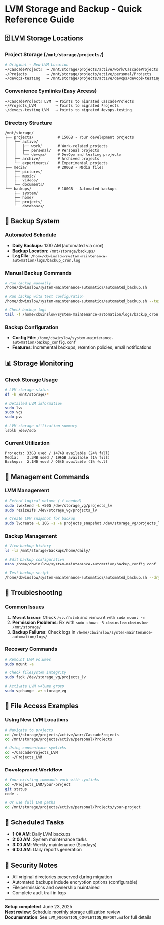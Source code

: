 # LVM Storage and Backup - Quick Reference Guide

## 🗄️ **LVM Storage Locations**

### Project Storage (`/mnt/storage/projects/`)
```bash
# Original → New LVM Location
~/CascadeProjects  → /mnt/storage/projects/active/work/CascadeProjects
~/Projects         → /mnt/storage/projects/active/personal/Projects  
~/devops-testing   → /mnt/storage/projects/active/devops/devops-testing
```

### Convenience Symlinks (Easy Access)
```bash
~/CascadeProjects_LVM  → Points to migrated CascadeProjects
~/Projects_LVM         → Points to migrated Projects
~/devops-testing_LVM   → Points to migrated devops-testing
```

### Directory Structure
```
/mnt/storage/
├── projects/           # 150GB - Your development projects
│   ├── active/
│   │   ├── work/       # Work-related projects
│   │   ├── personal/   # Personal projects
│   │   └── devops/     # DevOps and testing projects
│   ├── archive/        # Archived projects
│   └── experiments/    # Experimental projects
├── media/              # 200GB - Media files
│   ├── pictures/
│   ├── music/
│   ├── videos/
│   └── documents/
└── backups/            # 100GB - Automated backups
    ├── system/
    ├── home/
    ├── projects/
    └── databases/
```

## 💾 **Backup System**

### Automated Schedule
- **Daily Backups**: 1:00 AM (automated via cron)
- **Backup Location**: `/mnt/storage/backups/`
- **Log File**: `/home/cbwinslow/system-maintenance-automation/logs/backup_cron.log`

### Manual Backup Commands
```bash
# Run backup manually
/home/cbwinslow/system-maintenance-automation/automated_backup.sh

# Run backup with test configuration
/home/cbwinslow/system-maintenance-automation/automated_backup.sh --test-config

# Check backup logs
tail -f /home/cbwinslow/system-maintenance-automation/logs/backup_cron.log
```

### Backup Configuration
- **Config File**: `/home/cbwinslow/system-maintenance-automation/backup_config.conf`
- **Features**: Incremental backups, retention policies, email notifications

## 📊 **Storage Monitoring**

### Check Storage Usage
```bash
# LVM storage status
df -h /mnt/storage/*

# Detailed LVM information
sudo lvs
sudo vgs
sudo pvs

# LVM storage utilization summary
lsblk /dev/sdb
```

### Current Utilization
```
Projects: 33GB used / 147GB available (24% full)
Media:    3.3MB used / 196GB available (1% full)
Backups:  2.1MB used / 98GB available (1% full)
```

## 🔧 **Management Commands**

### LVM Management
```bash
# Extend logical volume (if needed)
sudo lvextend -L +50G /dev/storage_vg/projects_lv
sudo resize2fs /dev/storage_vg/projects_lv

# Create LVM snapshot for backup
sudo lvcreate -L 10G -s -n projects_snapshot /dev/storage_vg/projects_lv
```

### Backup Management
```bash
# View backup history
ls -la /mnt/storage/backups/home/daily/

# Edit backup configuration
nano /home/cbwinslow/system-maintenance-automation/backup_config.conf

# Test backup script
/home/cbwinslow/system-maintenance-automation/automated_backup.sh --dry-run
```

## 🚨 **Troubleshooting**

### Common Issues
1. **Mount Issues**: Check `/etc/fstab` and remount with `sudo mount -a`
2. **Permission Problems**: Fix with `sudo chown -R cbwinslow:cbwinslow /mnt/storage/`
3. **Backup Failures**: Check logs in `/home/cbwinslow/system-maintenance-automation/logs/`

### Recovery Commands
```bash
# Remount LVM volumes
sudo mount -a

# Check filesystem integrity
sudo fsck /dev/storage_vg/projects_lv

# Activate LVM volume group
sudo vgchange -ay storage_vg
```

## 📁 **File Access Examples**

### Using New LVM Locations
```bash
# Navigate to projects
cd /mnt/storage/projects/active/work/CascadeProjects
cd /mnt/storage/projects/active/personal/Projects

# Using convenience symlinks
cd ~/CascadeProjects_LVM
cd ~/Projects_LVM
```

### Development Workflow
```bash
# Your existing commands work with symlinks
cd ~/Projects_LVM/your-project
git status
code .

# Or use full LVM paths
cd /mnt/storage/projects/active/personal/Projects/your-project
```

## 📅 **Scheduled Tasks**
- **1:00 AM**: Daily LVM backups
- **2:00 AM**: System maintenance tasks
- **3:00 AM**: Weekly maintenance (Sundays)
- **6:00 AM**: Daily reports generation

## 🔐 **Security Notes**
- All original directories preserved during migration
- Automated backups include encryption options (configurable)
- File permissions and ownership maintained
- Complete audit trail in logs

---

**Setup completed**: June 23, 2025  
**Next review**: Schedule monthly storage utilization review  
**Documentation**: See `LVM_MIGRATION_COMPLETION_REPORT.md` for full details

